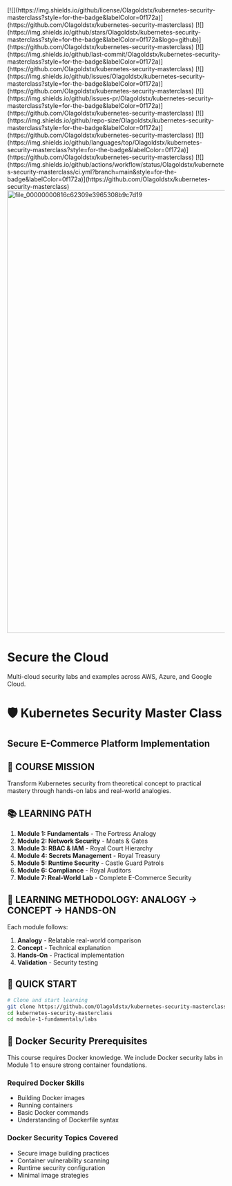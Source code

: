 <!-- BADGES:START -->

<div align="left">
[![](https://img.shields.io/github/license/Olagoldstx/kubernetes-security-masterclass?style=for-the-badge&labelColor=0f172a)](https://github.com/Olagoldstx/kubernetes-security-masterclass)
[![](https://img.shields.io/github/stars/Olagoldstx/kubernetes-security-masterclass?style=for-the-badge&labelColor=0f172a&logo=github)](https://github.com/Olagoldstx/kubernetes-security-masterclass)
[![](https://img.shields.io/github/last-commit/Olagoldstx/kubernetes-security-masterclass?style=for-the-badge&labelColor=0f172a)](https://github.com/Olagoldstx/kubernetes-security-masterclass)
[![](https://img.shields.io/github/issues/Olagoldstx/kubernetes-security-masterclass?style=for-the-badge&labelColor=0f172a)](https://github.com/Olagoldstx/kubernetes-security-masterclass)
[![](https://img.shields.io/github/issues-pr/Olagoldstx/kubernetes-security-masterclass?style=for-the-badge&labelColor=0f172a)](https://github.com/Olagoldstx/kubernetes-security-masterclass)
[![](https://img.shields.io/github/repo-size/Olagoldstx/kubernetes-security-masterclass?style=for-the-badge&labelColor=0f172a)](https://github.com/Olagoldstx/kubernetes-security-masterclass)
[![](https://img.shields.io/github/languages/top/Olagoldstx/kubernetes-security-masterclass?style=for-the-badge&labelColor=0f172a)](https://github.com/Olagoldstx/kubernetes-security-masterclass)
[![](https://img.shields.io/github/actions/workflow/status/Olagoldstx/kubernetes-security-masterclass/ci.yml?branch=main&style=for-the-badge&labelColor=0f172a)](https://github.com/Olagoldstx/kubernetes-security-masterclass)
</div>

<!-- BADGES:END -->

<img width="1024" height="1024" alt="file_00000000816c62309e3965308b9c7d19" src="https://github.com/user-attachments/assets/a64d42b9-f6d1-42ef-b414-0dfa264e2d89" />


# Secure the Cloud
Multi-cloud security labs and examples across AWS, Azure, and Google Cloud.

# 🛡️ Kubernetes Security Master Class
## Secure E-Commerce Platform Implementation

## 🎯 COURSE MISSION
Transform Kubernetes security from theoretical concept to practical mastery through hands-on labs and real-world analogies.

## 📚 LEARNING PATH
1. **Module 1: Fundamentals** - The Fortress Analogy
2. **Module 2: Network Security** - Moats & Gates
3. **Module 3: RBAC & IAM** - Royal Court Hierarchy
4. **Module 4: Secrets Management** - Royal Treasury
5. **Module 5: Runtime Security** - Castle Guard Patrols
6. **Module 6: Compliance** - Royal Auditors
7. **Module 7: Real-World Lab** - Complete E-Commerce Security

## 🏰 LEARNING METHODOLOGY: ANALOGY → CONCEPT → HANDS-ON
Each module follows:
1. **Analogy** - Relatable real-world comparison
2. **Concept** - Technical explanation
3. **Hands-On** - Practical implementation
4. **Validation** - Security testing

## 🚀 QUICK START
```bash
# Clone and start learning
git clone https://github.com/Olagoldstx/kubernetes-security-masterclass
cd kubernetes-security-masterclass
cd module-1-fundamentals/labs
```

## 🐳 Docker Security Prerequisites
This course requires Docker knowledge. We include Docker security labs in Module 1 to ensure strong container foundations.

### Required Docker Skills
- Building Docker images
- Running containers
- Basic Docker commands
- Understanding of Dockerfile syntax

### Docker Security Topics Covered
- Secure image building practices
- Container vulnerability scanning
- Runtime security configuration
- Minimal image strategies
